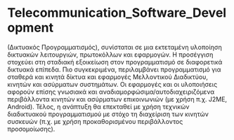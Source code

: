 Telecommunication_Software_Development
======================================

(Δικτυακός Προγραμματισμός), συνίσταται σε μια εκτεταμένη υλοποίηση 
δικτυακών λειτουργιών, πρωτοκόλλων και εφαρμογών. Η προσέγγιση 
στοχεύει στη σταδιακή εξοικείωση στον προγραμματισμό σε διαφορετικά 
δικτυακά επίπεδα. Πιο συγκεκριμένα, περιλαμβάνει προγραμματισμό για 
σταθερά και κινητά δίκτυα και εφαρμογές Μελλοντικού Διαδικτύου, κινητών 
και ασύρματων συστημάτων. Οι εφαρμογές και οι υλοποιήσεις αφορούν 
επίσης γνωσιακά και αναδιαμορφώσιμα/αυτοδιαχειριζόμενα περιβάλλοντα 
κινητών και ασύρματων επικοινωνιών (με χρήση π.χ. J2ME, Android). 
Τέλος, η ανάπτυξη θα επεκταθεί με χρήση τεχνικών διαδικτυακού 
προγραμματισμού με στόχο τη διαχείριση των κινητών συσκευών (π.χ. με 
χρήση προκαθορισμένου περιβάλλοντος προσομοίωσης).
